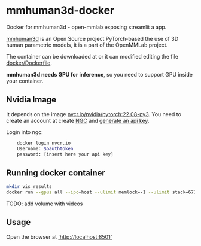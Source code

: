 # mmhuman3d-docker

Docker for mmhuman3d - open-mmlab exposing streamlit a app. 

[mmhuman3d](https://github.com/open-mmlab/mmhuman3d) is an Open Source project PyTorch-based the use of 3D human parametric models, it is a part of the OpenMMLab project.

The container can be downloaded at []() or it can modified editing the file [docker/Dockerfile](docker/Dockerfile). 

**mmhuman3d needs GPU for inference**, so you need to support GPU inside your container. 

## Nvidia Image 
It depends on the image [nvcr.io/nvidia/pytorch:22.08-py3](https://docs.nvidia.com/deeplearning/frameworks/pytorch-release-notes/rel_22-08.html#rel_22-08). You need to create an account at create [NGC](https://ngc.nvidia.com/signin) and [generate an api key](https://ngc.nvidia.com/setup/api-key).  

Login into ngc: 

```bash
	docker login nvcr.io
	Username: $oauthtoken
	password: [insert here your api key]
```

## Running docker container 
```bash 
mkdir vis_results
docker run --gpus all --ipc=host --ulimit memlock=-1 --ulimit stack=67108864 -it --rm -v $(pwd)/vis_results:/workspace/mmhuman3d/vis_results -p 8501:8501 nvcr.io/nvidia/pytorch:22.08-py3_mmhuman3d
```

TODO: add volume with videos 

## Usage 
Open the browser at ['http://localhost:8501'](http://localhost:8501)
 
